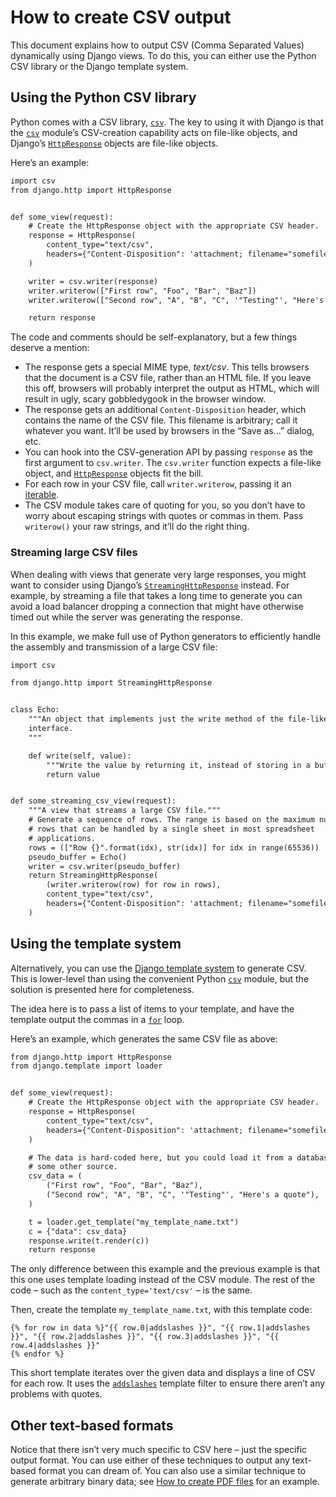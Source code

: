 # How to create CSV output

This document explains how to output CSV (Comma Separated Values) dynamically
using Django views. To do this, you can either use the Python CSV library or the
Django template system.

## Using the Python CSV library

Python comes with a CSV library, [`csv`](https://docs.python.org/3/library/csv.html#module-csv). The key to using it with Django is
that the [`csv`](https://docs.python.org/3/library/csv.html#module-csv) module’s CSV-creation capability acts on file-like objects,
and Django’s [`HttpResponse`](../ref/request-response.md#django.http.HttpResponse) objects are file-like objects.

Here’s an example:

```default
import csv
from django.http import HttpResponse


def some_view(request):
    # Create the HttpResponse object with the appropriate CSV header.
    response = HttpResponse(
        content_type="text/csv",
        headers={"Content-Disposition": 'attachment; filename="somefilename.csv"'},
    )

    writer = csv.writer(response)
    writer.writerow(["First row", "Foo", "Bar", "Baz"])
    writer.writerow(["Second row", "A", "B", "C", '"Testing"', "Here's a quote"])

    return response
```

The code and comments should be self-explanatory, but a few things deserve a
mention:

* The response gets a special MIME type, *text/csv*. This tells
  browsers that the document is a CSV file, rather than an HTML file. If
  you leave this off, browsers will probably interpret the output as HTML,
  which will result in ugly, scary gobbledygook in the browser window.
* The response gets an additional `Content-Disposition` header, which
  contains the name of the CSV file. This filename is arbitrary; call it
  whatever you want. It’ll be used by browsers in the “Save as…” dialog, etc.
* You can hook into the CSV-generation API by passing `response` as the first
  argument to `csv.writer`. The `csv.writer` function expects a file-like
  object, and [`HttpResponse`](../ref/request-response.md#django.http.HttpResponse) objects fit the bill.
* For each row in your CSV file, call `writer.writerow`, passing it an
  [iterable](https://docs.python.org/3/glossary.html#term-iterable).
* The CSV module takes care of quoting for you, so you don’t have to worry
  about escaping strings with quotes or commas in them. Pass `writerow()`
  your raw strings, and it’ll do the right thing.

<a id="streaming-csv-files"></a>

### Streaming large CSV files

When dealing with views that generate very large responses, you might want to
consider using Django’s [`StreamingHttpResponse`](../ref/request-response.md#django.http.StreamingHttpResponse) instead.
For example, by streaming a file that takes a long time to generate you can
avoid a load balancer dropping a connection that might have otherwise timed out
while the server was generating the response.

In this example, we make full use of Python generators to efficiently handle
the assembly and transmission of a large CSV file:

```default
import csv

from django.http import StreamingHttpResponse


class Echo:
    """An object that implements just the write method of the file-like
    interface.
    """

    def write(self, value):
        """Write the value by returning it, instead of storing in a buffer."""
        return value


def some_streaming_csv_view(request):
    """A view that streams a large CSV file."""
    # Generate a sequence of rows. The range is based on the maximum number of
    # rows that can be handled by a single sheet in most spreadsheet
    # applications.
    rows = (["Row {}".format(idx), str(idx)] for idx in range(65536))
    pseudo_buffer = Echo()
    writer = csv.writer(pseudo_buffer)
    return StreamingHttpResponse(
        (writer.writerow(row) for row in rows),
        content_type="text/csv",
        headers={"Content-Disposition": 'attachment; filename="somefilename.csv"'},
    )
```

## Using the template system

Alternatively, you can use the [Django template system](../topics/templates.md)
to generate CSV. This is lower-level than using the convenient Python [`csv`](https://docs.python.org/3/library/csv.html#module-csv)
module, but the solution is presented here for completeness.

The idea here is to pass a list of items to your template, and have the
template output the commas in a [`for`](../ref/templates/builtins.md#std-templatetag-for) loop.

Here’s an example, which generates the same CSV file as above:

```default
from django.http import HttpResponse
from django.template import loader


def some_view(request):
    # Create the HttpResponse object with the appropriate CSV header.
    response = HttpResponse(
        content_type="text/csv",
        headers={"Content-Disposition": 'attachment; filename="somefilename.csv"'},
    )

    # The data is hard-coded here, but you could load it from a database or
    # some other source.
    csv_data = (
        ("First row", "Foo", "Bar", "Baz"),
        ("Second row", "A", "B", "C", '"Testing"', "Here's a quote"),
    )

    t = loader.get_template("my_template_name.txt")
    c = {"data": csv_data}
    response.write(t.render(c))
    return response
```

The only difference between this example and the previous example is that this
one uses template loading instead of the CSV module. The rest of the code –
such as the `content_type='text/csv'` – is the same.

Then, create the template `my_template_name.txt`, with this template code:

```html+django
{% for row in data %}"{{ row.0|addslashes }}", "{{ row.1|addslashes }}", "{{ row.2|addslashes }}", "{{ row.3|addslashes }}", "{{ row.4|addslashes }}"
{% endfor %}
```

This short template iterates over the given data and displays a line of CSV for
each row. It uses the [`addslashes`](../ref/templates/builtins.md#std-templatefilter-addslashes) template filter to ensure there
aren’t any problems with quotes.

## Other text-based formats

Notice that there isn’t very much specific to CSV here – just the specific
output format. You can use either of these techniques to output any text-based
format you can dream of. You can also use a similar technique to generate
arbitrary binary data; see [How to create PDF files](outputting-pdf.md) for an example.
